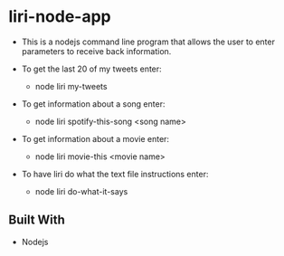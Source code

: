 # liri-node-app

* This is a nodejs command line program that allows the user to enter parameters to receive back information. 

* To get the last 20 of my tweets enter: 
    - node liri my-tweets 
* To get information about a song enter:
    - node liri spotify-this-song \<song name\>
* To get information about a movie enter:
    - node liri movie-this \<movie name\>
* To have liri do what the text file instructions enter:
    - node liri do-what-it-says


## Built With

* Nodejs